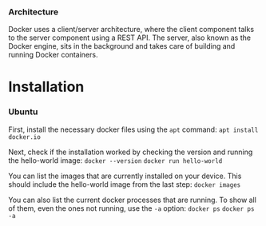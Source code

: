 
### Architecture
Docker uses a client/server architecture, where the client component talks to the server component using a REST API. The server, also known as the Docker engine, sits in the background and takes care of building and running Docker containers.

# Installation
### Ubuntu
First, install the necessary docker files using the `apt` command:
`apt install docker.io`

Next, check if the installation worked by checking the version and running the hello-world image:
`docker --version`
`docker run hello-world`

You can list the images that are currently installed on your device. This should include the hello-world image from the last step:
`docker images`

You can also list the current docker processes that are running. To show all of them, even the ones not running, use the `-a` option:
`docker ps`
`docker ps -a`
